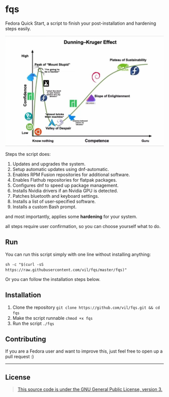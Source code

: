 # fqs
Fedora Quick Start, a script to finish your post-installation and hardening steps easily.

<img src="real+fax.jpeg" width=550px height=350px>

Steps the script does:
1. Updates and upgrades the system.
2. Setup automatic updates using dnf-automatic.
3. Enables RPM Fusion repositories for additional software.
4. Enables Flathub repositories for flatpak packages.
5. Configures dnf to speed up package management.
6. Installs Nvidia drivers if an Nvidia GPU is detected.
7. Patches bluetooth and keyboard settings.
8. Installs a list of user-specified software.
9. Installs a custom Bash prompt.

and most importantly, applies some **hardening** for your system.

all steps require user confirmation, so you can choose yourself what to do.


## Run
You can run this script simply with one line without installing anything:

`sh -c "$(curl -sS https://raw.githubusercontent.com/vil/fqs/master/fqs)"`

Or you can follow the installation steps below.

## Installation
1. Clone the repository `git clone https://github.com/vil/fqs.git && cd fqs`
2. Make the script runnable `chmod +x fqs`
3. Run the script `./fqs`

## Contributing
If you are a Fedora user and want to improve this, just feel free to open up a pull request :)

-----------------------------
## License
> [This source code is under the GNU General Public License, version 3.](https://www.gnu.org/licenses/gpl-3.0.txt)
